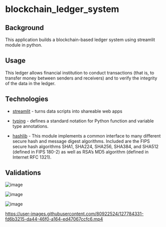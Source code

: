 # blockchain_ledger_system

## Background
This application builds a blockchain-based ledger system using streamlit module in python.

## Usage
This ledger allows financial institution to conduct transactions (that is, to transfer money between senders and receivers) and to verify the integrity of the data in the ledger.

## Technologies
 * [streamlit](https://streamlit.io/) - turns data scripts into shareable web apps

 * [typing](https://docs.python.org/3/library/typing.html) - defines a standard notation for Python function and variable type annotations.

 * [hashlib](https://docs.python.org/3/library/hashlib.html) - This module implements a common interface to many different secure hash and message digest algorithms. Included are the FIPS secure hash algorithms SHA1, SHA224, SHA256, SHA384, and SHA512 (defined in FIPS 180-2) as well as RSA’s MD5 algorithm (defined in Internet RFC 1321).

## Validations

![image](https://user-images.githubusercontent.com/80922524/127784440-e7b67bf4-bab1-4357-9286-e4b4560e6d24.png)


![image](https://user-images.githubusercontent.com/80922524/127784416-14fae0e5-bd36-4ed9-8a44-f2a30873cc55.png)


![image](https://user-images.githubusercontent.com/80922524/127784389-69037193-c0dc-4610-8dfd-a78611253190.png)


https://user-images.githubusercontent.com/80922524/127784331-fd6b3215-da44-46f0-a164-ed47067ccfc6.mp4

